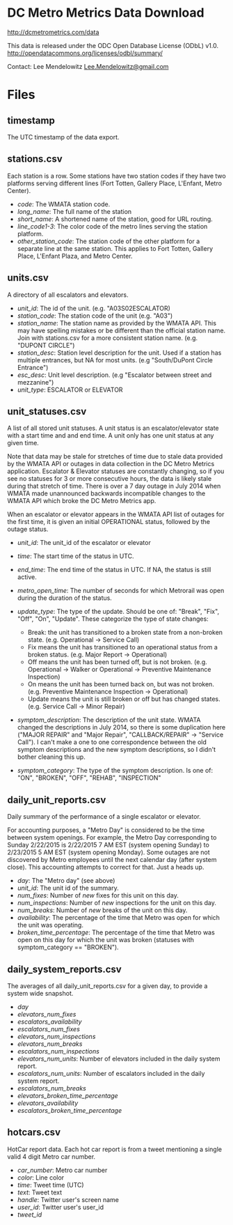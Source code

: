 # DC Metro Metrics Data Download

http://dcmetrometrics.com/data

This data is released under the ODC Open Database License (ODbL) v1.0.
http://opendatacommons.org/licenses/odbl/summary/

Contact: Lee Mendelowitz <Lee.Mendelowitz@gmail.com>



# Files

## timestamp

The UTC timestamp of the data export.

## stations.csv

Each station is a row. Some stations have two station codes
if they have two platforms serving different lines (Fort Totten,
Gallery Place, L'Enfant, Metro Center).

- *code*: The WMATA station code.
- *long_name*: The full name of the station
- *short_name*: A shortened name of the station, good for URL routing.
- *line_code1-3*: The color code of the metro lines serving the station platform.
- *other_station_code*: The station code of the other platform for a separate line at the same station. This applies to Fort Totten, Gallery Place, L'Enfant Plaza, and Metro Center.





## units.csv

A directory of all escalators and elevators.

- *unit_id*: The id of the unit. (e.g. "A03S02ESCALATOR)
- *station_code*: The station code of the unit (e.g. "A03")
- *station_name*: The station name as provided by the WMATA API. This may have spelling mistakes or be different than the official station name. Join with stations.csv for a more consistent station name. (e.g. "DUPONT CIRCLE")
- *station_desc*: Station level description for the unit. Used if a station has multiple entrances, but NA for most units. (e.g "South/DuPont Circle Entrance")
- *esc_desc*: Unit level description. (e.g "Escalator between street and mezzanine")
- *unit_type*: ESCALATOR or ELEVATOR





## unit_statuses.csv

A list of all stored unit statuses. A unit status is an escalator/elevator state with a start time and and end time. A unit only has one unit status at any given time. 

Note that data may be stale for stretches of time due to stale data provided by the WMATA API or outages in data collection in the DC Metro Metrics application. Escalator & Elevator statuses are constantly changing, so if you see no statuses for 3 or more consecutive hours, the data is likely stale during that stretch of time. There is over a 7 day outage in July 2014 when WMATA made unannounced backwards incompatible changes to the WMATA API which broke the DC Metro Metrics app.

When an escalator or elevator appears in the WMATA API list of outages for the first time, it is given an initial OPERATIONAL status, followed by the outage status.

 - *unit_id*: The unit_id of the escalator or elevator
 - *time*: The start time of the status in UTC.
 - *end_time*: The end time of the status in UTC. If NA, the status is still active.
 - *metro_open_time*: The number of seconds for which Metrorail was open during the duration of the status.
 - *update_type*: The type of the update. Should be one of: "Break", "Fix", "Off", "On", "Update". These categorize the type of state changes:

   - Break: the unit has transitioned to a broken state from a non-broken state. (e.g. Operational -> Service Call)
   - Fix means the unit has transitioned to an operational status from a broken status. (e.g. Major Report -> Operational)
   - Off means the unit has been turned off, but is not broken. (e.g. Operational -> Walker or Operational -> Preventive Maintenance Inspection)
   - On means the unit has been turned back on, but was not broken. (e.g. Preventive Maintenance Inspection -> Operational)
   - Update means the unit is still broken or off but has changed states. (e.g. Service Call -> Minor Repair)

 - *symptom_description*: The description of the unit state. WMATA changed the descriptions in July 2014, so there is some duplication here ("MAJOR REPAIR" and "Major Repair", "CALLBACK/REPAIR" -> "Service Call"). I can't make a one to one correspondence between the old symptom descriptions and the new symptom descriptions, so I didn't bother cleaning this up.

 - *symptom_category*: The type of the symptom description. Is one of: "ON", "BROKEN", "OFF", "REHAB", "INSPECTION"





## daily_unit_reports.csv

Daily summary of the performance of a single escalator or elevator.

For accounting purposes, a "Metro Day" is considered to be the time between system openings. For example, the Metro Day corresponding to Sunday 2/22/2015 is 2/22/2015 7 AM EST (system opening Sunday) to 2/23/2015 5 AM EST (system opening Monday). Some outages are not discovered by Metro employees until the next calendar day (after system close). This accounting attempts to correct for that. Just a heads up.

 - *day*: The "Metro day" (see above)
 - *unit_id*: The unit id of the summary. 
 - *num_fixes*: Number of *new* fixes for this unit on this day.
 - *num_inspections*: Number of *new* inspections for the unit on this day.
 - *num_breaks*: Number of *new* breaks of the unit on this day. 
 - *availability*: The percentage of the time that Metro was open for which the unit was operating.
 - *broken_time_percentage*: The percentage of the time that Metro was open on this day for which the unit was broken (statuses with symptom_category == "BROKEN").





## daily_system_reports.csv

The averages of all daily_unit_reports.csv for a given day, to provide a system wide snapshot.

 - *day*
 - *elevators_num_fixes*
 - *escalators_availability*
 - *escalators_num_fixes*
 - *elevators_num_inspections*
 - *elevators_num_breaks*
 - *escalators_num_inspections*
 - *elevators_num_units*: Number of elevators included in the daily system report.
 - *escalators_num_units*: Number of escalators included in the daily system report.
 - *escalators_num_breaks*
 - *elevators_broken_time_percentage*
 - *elevators_availability*
 - *escalators_broken_time_percentage*


 ## hotcars.csv

 HotCar report data. Each hot car report is from a tweet mentioning a single valid 4 digit Metro car number.

 - *car_number*: Metro car number
 - *color*: Line color
 - *time*: Tweet time (UTC)
 - *text*: Tweet text
 - *handle*: Twitter user's screen name
 - *user_id*: Twitter user's user_id
 - *tweet_id*


